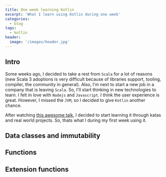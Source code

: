 ```yaml
---
title: One week learning Kotlin
excerpt: 'What I learn using Kotlin during one week'
categories:
  - blog
tags:
  - kotlin
header:
  image: '/images/header.jpg'
---
```


## Intro

Some weeks ago, I decided to take a rest from `Scala` for a lot of reasons (new Scala 3 adoptions is very difficult because of libraries support, tooling, compiler, the community in general). Also, I'm next to start a new job in a company that is leaving `Scala`. So, I'll start thinking in new technologies to learn. I felt in love with `Nodejs` and `Javascript`. I think the user experience is great. However, I missed the `JVM`, so I decided to give `Kotlin` another chance.

After watching [this awesome talk](https://www.youtube.com/watch?v=X1RVYt2QKQE&t=328s), I decided to start learning it through katas and real world projects. So, thats what I during my first week using it.

## Data classes and immutability

## Functions

## Extension functions